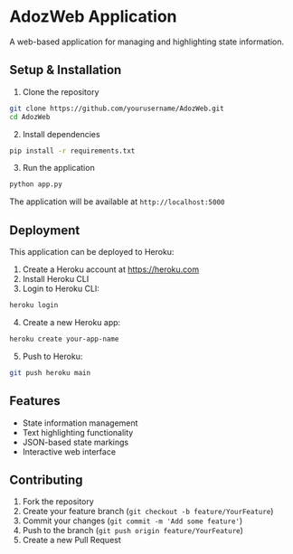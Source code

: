 # AdozWeb Application

A web-based application for managing and highlighting state information.

## Setup & Installation

1. Clone the repository
```bash
git clone https://github.com/yourusername/AdozWeb.git
cd AdozWeb
```

2. Install dependencies
```bash
pip install -r requirements.txt
```

3. Run the application
```bash
python app.py
```

The application will be available at `http://localhost:5000`

## Deployment

This application can be deployed to Heroku:

1. Create a Heroku account at https://heroku.com
2. Install Heroku CLI
3. Login to Heroku CLI:
```bash
heroku login
```
4. Create a new Heroku app:
```bash
heroku create your-app-name
```
5. Push to Heroku:
```bash
git push heroku main
```

## Features

- State information management
- Text highlighting functionality
- JSON-based state markings
- Interactive web interface

## Contributing

1. Fork the repository
2. Create your feature branch (`git checkout -b feature/YourFeature`)
3. Commit your changes (`git commit -m 'Add some feature'`)
4. Push to the branch (`git push origin feature/YourFeature`)
5. Create a new Pull Request
